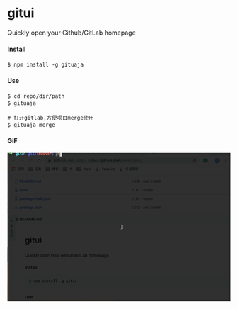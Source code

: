 # gitui

Quickly open your Github/GitLab homepage

#### Install
```
$ npm install -g gituaja
```



#### Use

```
$ cd repo/dir/path
$ gituaja

# 打开gitlab,方便项目merge使用
$ gituaja merge
```



#### GiF

![gitui](./gitui.gif)
